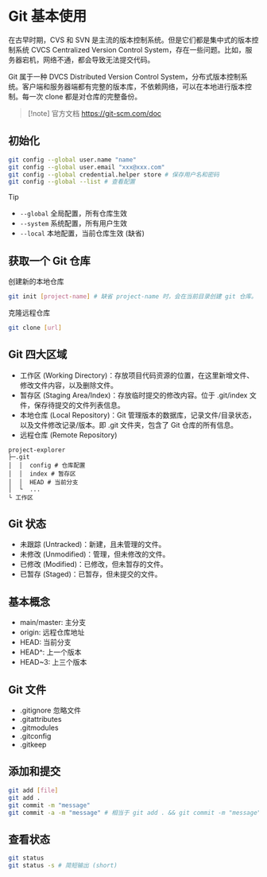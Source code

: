 # Git 基本使用

在古早时期，CVS 和 SVN 是主流的版本控制系统。但是它们都是集中式的版本控制系统 CVCS Centralized Version Control System，存在一些问题。比如，服务器宕机，网络不通，都会导致无法提交代码。

Git 属于一种 DVCS Distributed Version Control System，分布式版本控制系统。客户端和服务器端都有完整的版本库，不依赖网络，可以在本地进行版本控制。每一次 clone 都是对仓库的完整备份。

> [!note] 官方文档
> https://git-scm.com/doc

## 初始化

```bash
git config --global user.name "name"
git config --global user.email "xxx@xxx.com"
git config --global credential.helper store # 保存用户名和密码
git config --global --list # 查看配置
```

> [!tip]
>
> -   `--global` 全局配置，所有仓库生效
> -   `--system` 系统配置，所有用户生效
> -   `--local` 本地配置，当前仓库生效 (缺省)

## 获取一个 Git 仓库

创建新的本地仓库

```bash
git init [project-name] # 缺省 project-name 时，会在当前目录创建 git 仓库。
```

克隆远程仓库

```bash
git clone [url]
```

## Git 四大区域

-   工作区 (Working Directory)：存放项目代码资源的位置，在这里新增文件、修改文件内容，以及删除文件。
-   暂存区 (Staging Area/Index)：存放临时提交的修改内容。位于 .git/index 文件，保存待提交的文件列表信息。
-   本地仓库 (Local Repository)：Git 管理版本的数据库，记录文件/目录状态，以及文件修改记录/版本。即 .git 文件夹，包含了 Git 仓库的所有信息。
-   远程仓库 (Remote Repository)

```
project-explorer
├─.git
│  │  config # 仓库配置
│  │  index # 暂存区
│  │  HEAD # 当前分支
│  └  ...
└ 工作区
```

## Git 状态

-   未跟踪 (Untracked)：新建，且未管理的文件。
-   未修改 (Unmodified)：管理，但未修改的文件。
-   已修改 (Modified)：已修改，但未暂存的文件。
-   已暂存 (Staged)：已暂存，但未提交的文件。

## 基本概念

-   main/master: 主分支
-   origin: 远程仓库地址
-   HEAD: 当前分支
-   HEAD^: 上一个版本
-   HEAD~3: 上三个版本

## Git 文件

-   .gitignore 忽略文件
-   .gitattributes
-   .gitmodules
-   .gitconfig
-   .gitkeep

## 添加和提交

```bash
git add [file]
git add .
git commit -m "message"
git commit -a -m "message" # 相当于 git add . && git commit -m "message"
```

## 查看状态

```bash
git status
git status -s # 简短输出 (short)
```
